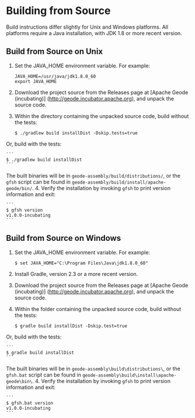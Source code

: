 # Building from Source

Build instructions differ slightly for Unix and Windows platforms.
All platforms require a Java installation, with JDK 1.8 or more recent version.

## Build from Source on Unix

1. Set the JAVA\_HOME environment variable.  For example:

    ```     
    JAVA_HOME=/usr/java/jdk1.8.0_60
    export JAVA_HOME
    ```
2. Download the project source from the Releases page at [Apache Geode (incubating)] (http://geode.incubator.apache.org), and unpack the source code.
3. Within the directory containing the unpacked source code, build without the tests:
    
    ```
    $ ./gradlew build installDist -Dskip.tests=true
    ```
Or, build with the tests:
   
    ```
    $ ./gradlew build installDist
    ```
The built binaries will be in `geode-assembly/build/distributions/`,
or the `gfsh` script can be found in 
`geode-assembly/build/install/apache-geode/bin/`.
4. Verify the installation by invoking `gfsh` to print version information and exit:
   
    ```
    $ gfsh version
    v1.0.0-incubating
    ```

## Build from Source on Windows

1. Set the JAVA\_HOME environment variable.  For example:

    ```
    $ set JAVA_HOME="C:\Program Files\Java\jdk1.8.0_60"
    ```
2. Install Gradle, version 2.3 or a more recent version.
3. Download the project source from the Releases page at [Apache Geode (incubating)] (http://geode.incubator.apache.org), and unpack the source code.
4. Within the folder containing the unpacked source code, build without the tests:

    ```
    $ gradle build installDist -Dskip.test=true
    ```
Or, build with the tests:

    ```
    $ gradle build installDist
    ```
The built binaries will be in `geode-assembly\build\distributions\`,
or the `gfsh.bat` script can be found in 
`geode-assembly\build\install\apache-geode\bin\`.
4. Verify the installation by invoking `gfsh` to print version information and exit:
   
    ```
    $ gfsh.bat version
    v1.0.0-incubating
    ```


